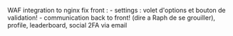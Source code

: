 WAF integration to nginx 
fix front :
	- settings : volet d'options et bouton de validation!
	- communication back to front! (dire a Raph de se grouiller), profile, leaderboard, social
2FA via email